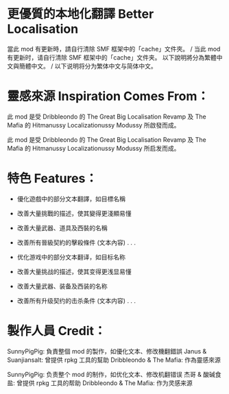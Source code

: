 # 更優質的本地化翻譯 Better Localisation
當此 mod 有更新時，請自行清除 SMF 框架中的「cache」文件夾。 / 当此 mod 有更新时，请自行清除 SMF 框架中的「cache」文件夹。
以下說明將分為繁體中文與簡體中文。 / 以下说明将分为繁体中文与简体中文。


# 靈感來源 Inspiration Comes From：
此 mod 是受 Dribbleondo 的 The Great Big Localisation Revamp 及 The Mafia 的 Hitmanussy Localizationussy Modussy 所啟發而成。

此 mod 是受 Dribbleondo 的 The Great Big Localisation Revamp 及 The Mafia 的 Hitmanussy Localizationussy Modussy 所启发而成。


# 特色 Features：
- 優化遊戲中的部分文本翻譯，如目標名稱
- 改善大量挑戰的描述，使其變得更淺顯易懂
- 改善大量武器、道具及西裝的名稱
- 改善所有晉級契約的擊殺條件 (文本內容)
.
.
.

- 优化游戏中的部分文本翻译，如目标名称
- 改善大量挑战的描述，使其变得更浅显易懂
- 改善大量武器、装备及西装的名称
- 改善所有升级契约的击杀条件 (文本内容)
.
.
.


# 製作人員 Credit：
SunnyPigPig: 負責整個 mod 的製作，如優化文本、修改機翻錯誤
Janus & Suanjiansalt: 曾提供 rpkg 工具的幫助
Dribbleondo & The Mafia: 作為靈感來源

SunnyPigPig: 负责整个 mod 的制作，如优化文本、修改机翻错误
杰哥 & 酸碱食盐: 曾提供 rpkg 工具的帮助
Dribbleondo & The Mafia: 作为灵感来源
